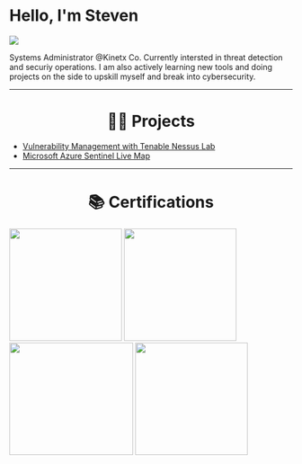 # Hello, I'm Steven
<a href="https://www.linkedin.com/in/stevenbrown66"><img src="https://img.shields.io/badge/-LinkedIn-0072b1?&style=for-the-badge&logo=linkedin&logoColor=white" /></a>

Systems Administrator @Kinetx Co. Currently intersted in threat detection and securiy operations. I am also actively learning new tools and doing projects on the side to upskill myself and break into cybersecurity. 

---
<h1 align="center">👨‍💻 Projects</h1>

  - [Vulnerability Management with Tenable Nessus Lab](https://github.com/stbrown2003/Vulnerability-Management-Lab/tree/main)
  - [Microsoft Azure Sentinel Live Map](https://github.com/stbrown2003/Azure-Sentinel-Live-Map)

---

<h1 align="center">📚 Certifications</h1>

<a href="https://www.credly.com/badges/d6418e6f-1975-4bef-872c-d9ea2cd6af2b/public_url"><img src="https://github.com/user-attachments/assets/0dbbeeb9-9b88-4447-b503-f985f1e13a85" width="200" height="200"><a>
<a href="https://www.credly.com/badges/5bea536d-b500-45ff-9cdc-8613ea20feaa"><img src="https://github.com/user-attachments/assets/321a90ac-bd05-458d-a404-a77625520e71" width="200" height="200"><a>
<a href="https://coursera.org/share/27237dee4427e782cc848e8f9da41898"><img src="https://github.com/user-attachments/assets/51ef6e79-eaf6-4d95-8db1-57cf982e7ac8" width="220" height="200"></a>
 <a href="https://www.credly.com/badges/3c079956-4b86-4cf7-963b-1cd28c08d733/public_url"><img src="https://github.com/user-attachments/assets/62d77fac-c4a8-4f2e-88fe-3506636418f1" width="200" height="200"></a>




